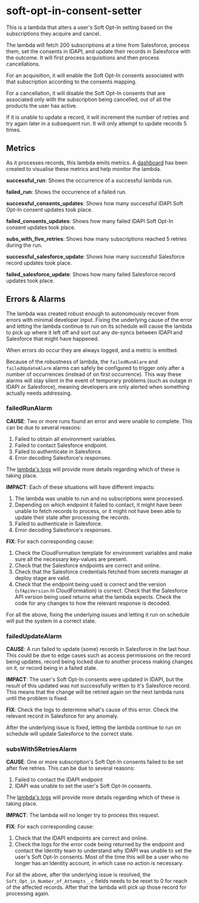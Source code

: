 # soft-opt-in-consent-setter

This is a lambda that alters a user's Soft Opt-In setting based on the subscriptions they acquire and cancel.

The lambda will fetch 200 subscriptions at a time from Salesforce, process them, set the consents in IDAPI, and update
their records in Salesforce with the outcome. It will first process acquisitions and then process cancellations.

For an acquisition, it will enable the Soft Opt-In consents associated with that subscription according to the consents
mapping.

For a cancellation, it will disable the Soft Opt-In consents that are associated only with the subscription being
cancelled, out of all the products the user has active.

If it is unable to update a record, it will increment the number of retries and try again later in a subsequent run. It
will only attempt to update records 5 times.

## Metrics

As it processes records, this lambda emits metrics.
A [dashboard](https://eu-west-1.console.aws.amazon.com/cloudwatch/home?region=eu-west-1#dashboards:name=Soft-Opt-In-Consent-Setter)
has been created to visualise these metrics and help monitor the lambda.

**successful_run**: Shows the occurrence of a successful lambda run.

**failed_run**: Shows the occurrence of a failed run.

**successful_consents_updates**: Shows how many successful IDAPI Soft Opt-In consent updates took place.

**failed_consents_updates**: Shows how many failed IDAPI Soft Opt-In consent updates took place.

**subs_with_five_retries**: Shows how many subscriptions reached 5 retries during the run.

**successful_salesforce_update**: Shows how many successful Salesforce record updates took place.

**failed_salesforce_update**: Shows how many failed Salesforce record updates took place.

## Errors & Alarms

The lambda was created robust enough to autonomously recover from errors with minimal developer input. Fixing the
underlying cause of the error and letting the lambda continue to run on its schedule will cause the lambda to pick up
where it left off and sort out any de-syncs between IDAPI and Salesforce that might have happened.

When errors do occur they are always logged, and a metric is emitted.

Because of the robustness of lambda, the `failedRunAlarm` and `failedUpdateAlarm` alarms can safely be configured to
trigger only after a number of occurrences (instead of on first occurrence). This way these alarms will stay silent in
the event of temporary problems (such as outage in IDAPI or Salesforce), meaning developers are only alerted when
something actually needs addressing.

### failedRunAlarm

**CAUSE**: Two or more runs found an error and were unable to complete. This can be due to several reasons:

1. Failed to obtain all environment variables.
1. Failed to contact Salesforce endpoint.
1. Failed to authenticate in Salesforce.
1. Error decoding Salesforce's responses.

The [lambda's logs](https://eu-west-1.console.aws.amazon.com/cloudwatch/home?region=eu-west-1#logsV2:log-groups/log-group/$252Faws$252Flambda$252Fsoft-opt-in-consent-setter-PROD)
will provide more details regarding which of these is taking place.

**IMPACT**: Each of these situations will have different impacts:

1. The lambda was unable to run and no subscriptions were processed.
1. Depending on which endpoint it failed to contact, it might have been unable to fetch records to process, or it might
   not have been able to update their state after processing the records.
1. Failed to authenticate in Salesforce.
1. Error decoding Salesforce's responses.

**FIX**: For each corresponding cause:

1. Check the CloudFormation template for environment variables and make sure all the necessary key-values are present.
1. Check that the Salesforce endpoints are correct and online.
1. Check that the Salesforce credentials fetched from secrets manager at deploy stage are valid.
1. Check that the endpoint being used is correct and the version (`sfApiVersion` in CloudFormation) is correct. Check
   that the Salesforce API version being used returns what the lambda expects. Check the code for any changes to how the
   relevant response is decoded.

For all the above, fixing the underlying issues and letting it run on schedule will put the system in a correct state.

### failedUpdateAlarm

**CAUSE**: A run failed to update (some) records in Salesforce in the last hour. This could be due to edge cases such as
access permissions on the record being updates, record being locked due to another process making changes on it, or
record being in a failed state.

**IMPACT**: The user's Soft Opt-In consents were updated in IDAPI, but the result of this updated was not successfully
written to it's Salesforce record. This means that the change will be retried again on the next lambda runs until the
problem is fixed.

**FIX**: Check the logs to determine what's cause of this error. Check the relevant record in Salesforce for any
anomaly.

After the underlying issue is fixed, letting the lambda continue to run on schedule will update Salesforce to the
correct state.

### subsWith5RetriesAlarm

**CAUSE**: One or more subscription's Soft Opt-In consents failed to be set after five retries. This can be due to
several reasons:

1. Failed to contact the IDAPI endpoint
1. IDAPI was unable to set the user's Soft Opt-In consents.

The [lambda's logs](https://eu-west-1.console.aws.amazon.com/cloudwatch/home?region=eu-west-1#logsV2:log-groups/log-group/$252Faws$252Flambda$252Fsoft-opt-in-consent-setter-PROD)
will provide more details regarding which of these is taking place.

**IMPACT**: The lambda will no longer try to process this request.

**FIX**: For each corresponding cause:

1. Check that the IDAPI endpoints are correct and online.
1. Check the logs for the error code being returned by the endpoint and contact the Identity team to understand why
   IDAPI was unable to set the user's Soft Opt-In consents. Most of the time this will be a user who no longer has an 
   Identity account, in which case no action is necessary.

For all the above, after the underlying issue is resolved, the `Soft_Opt_in_Number_of_Attempts__c` fields needs to be
reset to 0 for reach of the affected records. After that the lambda will pick up those record for processing again.
